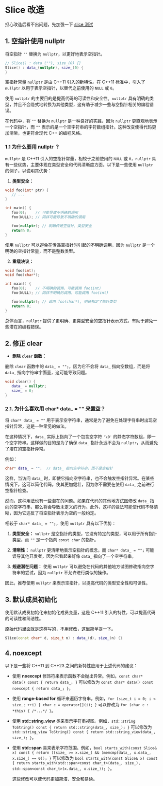 # Slice 改造

担心改造后看不出问题，先加强一下 [slice 测试](https://github.com/rainjw/solardb/commit/f4eccec7499ec498bcc1977adbbadc049742c29b#diff-608d8de3fba954c50110b6d7386988f27295de845e9d7174e40095ba5efcf1bb)

## 1. 空指针使用 nullptr

将空指针 `""` 替换为 `nullptr`，以更好地表示空指针。

```cpp
// Slice() : data_(""), size_(0) {}
Slice() : data_(nullptr), size_(0) {
}
```

空指针常量 `nullptr` 是由 C++11 引入的新特性。在 C++11 标准中，引入了 `nullptr` 以用于表示空指针，以替代之前使用的 `NULL`
或 `0`。

使用 `nullptr` 的主要目的是提高代码的可读性和安全性。`nullptr` 具有明确的类型，并且不会隐式地转换为其他类型，这有助于减少一些与空指针相关的编程错误。

在代码中，将 `""` 替换为 `nullptr` 是一种良好的实践，因为 `nullptr` 更直观地表示一个空指针，而 `""`
表示的是一个空字符串的字符数组指针。这种改变使得代码更加清晰，也更符合现代 C++ 的编程风格。

### 1.1 为什么要用 nullptr ？

`nullptr` 是 C++11 引入的空指针常量，相较于之前使用的 `NULL` 或 `0`，`nullptr`
具有一些优势，主要体现在类型安全和代码清晰度方面。以下是一些使用 `nullptr` 的例子，以说明其优势：

1. **类型安全：**

```cpp
void foo(int* ptr) {
   // ...
}

int main() {
   foo(0);    // 可能导致不明确的调用
   foo(NULL); // 同样可能导致不明确的调用

   foo(nullptr); // 明确传递空指针，类型安全
   return 0;
}
```

使用 `nullptr` 可以避免在传递空指针时引起的不明确调用，因为 `nullptr` 是一个明确的空指针常量，而不是整数类型。

2. **重载决议：**

```cpp
void foo(int);
void foo(char*);

int main() {
   foo(0);    // 不明确的调用，可能调用 foo(int)
   foo(NULL); // 同样不明确的调用，可能调用 foo(int)

   foo(nullptr); // 调用 foo(char*), 明确指定了指针类型
   return 0;
}
```

总体而言，`nullptr` 提供了更明确、更类型安全的空指针表示方式，有助于避免一些潜在的编程错误。

## 2. 修正 clear

- **删除 `clear` 函数：**

删除 `clear` 函数中的 `data_ = "";`，因为它不会将 `data_` 指向空数组，而是将 `data_` 指向字符串字面量，这可能导致问题。

```cpp
void clear() {
   data_ = nullptr;
   size_ = 0;
}
```

### 2.1. 为什么喜欢用 char* data_ = "" 来置空？

将 `char* data_ = ""`
用于表示空字符串，通常是为了避免在处理字符串时出现空指针异常，这是一种常见的做法。

在这种情况下，`data_` 实际上指向了一个包含空字符 `'\0'` 的静态字符数组，即一个空字符串。这样做的目的是为了确保 `data_`
指针永远不会为 `nullptr`，从而避免了潜在的空指针异常。

例如：

```cpp
char* data_ = "";  // data_ 指向空字符串，而不是空指针
```

这样，当访问 `data_`
时，即使它指向空字符串，也不会触发空指针异常。在某些情况下，这可以简化代码，使其更加健壮，因为你不需要在使用 `data_`
之前进行空指针检查。

然而，这种用法也有一些潜在的问题。如果在代码的其他地方试图修改 `data_`
指向的空字符串，那么将会导致未定义的行为。此外，这样的做法可能使代码不够清晰，因为它违反了将空指针表示为空的一般约定。

相较于 `char* data_ = "";`，使用 `nullptr` 具有以下优势：

1. **类型安全：** `nullptr` 是空指针的类型，它没有特定的类型，可以用于所有指针类型，而 `""` 是一个指向 `const char` 的指针。

2. **清晰性：** `nullptr` 更清晰地表示空指针的概念，而 `char* data_ = "";` 可能误导其他开发者，因为它看起来好像 `data_`
   指向了一个空字符串。

3. **规避潜在问题：** 使用 `nullptr` 可以避免在代码的其他地方试图修改指向空字符串的尝试，因为 `nullptr` 不允许进行类似的操作。

因此，推荐使用 `nullptr` 来表示空指针，以提高代码的类型安全性和可读性。

## 3. 默认成员初始化

使用默认成员初始化来初始化成员变量，这是 C++11 引入的特性，可以提高代码的可读性和简洁性。

原始代码里面就是这样写的，不用修改，这里简单提一下。

```cpp
Slice(const char* d, size_t n) : data_(d), size_(n) {}
```

## 4. noexcept

以下是一些将 C++11 到 C++23 之间的新特性应用于上述代码的建议：

* 使用 **noexcept** 修饰符来表示函数不会抛出异常。例如，`const char* data() const { return data_; }`
  可以修改为 `const char* data() const noexcept { return data_; }`。

* 使用 **range-based for** 循环来遍历字符串。例如，`for (size_t i = 0; i < size_; ++i) { char c = operator[](i); }`
  可以修改为 `for (char c : *this) { /*...*/ }`。

* 使用 **std::string_view** 类来表示字符串视图。例如，`std::string ToString() const { return std::string(data_, size_); }`
  可以修改为 `std::string_view ToString() const { return std::string_view(data_, size_); }`。

* 使用 **std::span<const char_t>**
  类来表示字符范围。例如，`bool starts_with(const Slice& x) const { return ((size_ >= x.size_) && (memcmp(data_, x.data_, x.size_) == 0)); }`
  可以修改为 `bool starts_with(const Slice& x) const { return starts_with(std::span<const char_t>(data_, size_), std::span<const char_t>(x.data_, x.size_)); }`。

  这些修改可以使代码更加简洁、安全和易读。
   
   
   